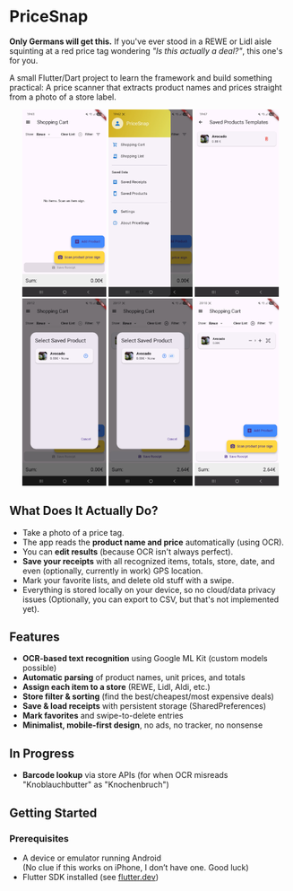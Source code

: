 # PriceSnap

**Only Germans will get this.**
If you've ever stood in a REWE or Lidl aisle squinting at a red price tag wondering *"Is this actually a deal?"*, this one's for you.

A small Flutter/Dart project to learn the framework and build something practical:
A price scanner that extracts product names and prices straight from a photo of a store label.

<div align="center">
    <img src="images/Screenshot_20250625_194153.jpg" alt="Screenshot of PriceSnap" width="150">
    <img src="images/Screenshot_20250625_194209.jpg" alt="Screenshot of PriceSnap" width="150">
    <img src="images/Screenshot_20250625_194727.jpg" alt="Screenshot of PriceSnap" width="150">
    <img src="images/Screenshot_20250625_201235.jpg" alt="Screenshot of PriceSnap" width="150">
    <img src="images/Screenshot_20250625_201754.jpg" alt="Screenshot of PriceSnap" width="150">
    <img src="images/Screenshot_20250625_201823.jpg" alt="Screenshot of PriceSnap" width="150">
</div>

## What Does It Actually Do?

- Take a photo of a price tag.
- The app reads the **product name and price** automatically (using OCR).
- You can **edit results** (because OCR isn't always perfect).
- **Save your receipts** with all recognized items, totals, store, date, and even (optionally, currently in work) GPS location.
- Mark your favorite lists, and delete old stuff with a swipe.
- Everything is stored locally on your device, so no cloud/data privacy issues (Optionally, you can export to CSV, but that's not implemented yet).

## Features

- **OCR-based text recognition** using Google ML Kit (custom models possible)
- **Automatic parsing** of product names, unit prices, and totals
- **Assign each item to a store** (REWE, Lidl, Aldi, etc.)
- **Store filter & sorting** (find the best/cheapest/most expensive deals)
- **Save & load receipts** with persistent storage (SharedPreferences)
- **Mark favorites** and swipe-to-delete entries
- **Minimalist, mobile-first design**, no ads, no tracker, no nonsense

## In Progress
- **Barcode lookup** via store APIs (for when OCR misreads "Knoblauchbutter" as "Knochenbruch")

## Getting Started

### Prerequisites

- A device or emulator running Android  
  (No clue if this works on iPhone, I don’t have one. Good luck)
- Flutter SDK installed (see [flutter.dev](https://flutter.dev/docs/get-started/install))
